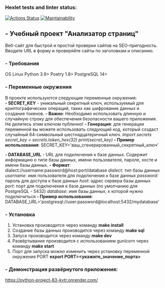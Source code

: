 ### Hexlet tests and linter status:
[![Actions Status](https://github.com/un-f0rgiven/python-project-83/actions/workflows/hexlet-check.yml/badge.svg)](https://github.com/un-f0rgiven/python-project-83/actions)
[![Maintainability](https://codeclimate.com/github/un-f0rgiven/python-project-83/badges/gpa.svg)](https://codeclimate.com/github/un-f0rgiven/python-project-83/maintainability)

## - Учебный проект "Анализатор страниц"
Веб-сайт для быстрой и простой проверки сайтов на SEO-пригодность.
Вводите URL в форму и проверяйте сайты по заголовкам и описанию.

### - Требования
OS Linux
Python 3.9>
Poetry 1.8>
PostgreSQL 14>

### - Переменные окружения
В проекте используются следующие переменные окружения:  
**- SECRET_KEY** - уникальный секретный ключ, используемый для криптографических операций, таких как шифрование данных и создание токенов.
**- Важно**: Необходимо использовать длинную и случайную строку для обеспечения безопасности вашего приложения. Не делитесь этим ключом публично!
**- Генерация**: для генерации переменной вы можете использовать следующий код, который создаст случайный 64-символьный шестнадцатеричный ключ.
*import secrets*
*secret_key = secrets.token_hex(32)*
*print(secret_key)*
**- Пример использования**: SECRET_KEY='ваш_сгенерированный_секретный_ключ'

**- DATABASE_URL** - URL для подключения к базе данных. Содержит информацию о типе базы данных, имени пользователя, пароле, хосте и имени базы данных.
**- Формат**: dialect://username:password@host:port/database
*dialect*: тип базы данных
*username*: имя пользователя для подключения к базе данных
*password*: пароль для доступа к базе данных
*host*: адрес сервера базы данных
*port*: порт для подключения к базе данных (по умолчанию для PostgreSQL - 5432)
*database*: имя базы данных, к которой нужно подключиться
**- Пример использования**: DATABASE_URL='postgresql://user:password@localhost:5432/mydatabase'

### - Установка
1. Установка производится через команду **make install**
2. Создание базы данных производится через команду **make sql**
3. Запуск производится через команду **make dev**
4. Развёртывание производится с использованием gunicorn через команду **make start**
5. Порт для запуска можно изменить через установку переменной окружения PORT **export PORT=<укажите_значение_порта>**

### - Демонстрация развёрнутого приложения:
https://python-project-83-kvtr.onrender.com/